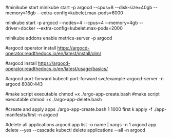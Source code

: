 #minikube start
minikube start -p argocd --cpus=8 --disk-size=40gb --memory=16gb --extra-config=kubelet.max-pods=6000

minikube start  -p argocd --nodes=4 --cpus=4 --memory=4gb --driver=docker --extra-config=kubelet.max-pods=2000

minikube addons enable metrics-server -p argocd

#argocd operator install
https://argocd-operator.readthedocs.io/en/latest/install/olm/

#argocd install
https://argocd-operator.readthedocs.io/en/latest/usage/basics/

#argocd port-forward
kubectl port-forward svc/example-argocd-server -n argocd 8080:443

#make script executable
chmod +x ./argo-app-create.bash 
#make script executable
chmod +x ./argo-app-delete.bash 

#create and apply apps
./argo-app-create.bash 1 1000 first
 k apply -f ./app-manifests/first -n argocd      

#delete all applications
argocd app list -o name | xargs -n 1 argocd app delete --yes --cascade
kubectl delete applications --all -n argocd
